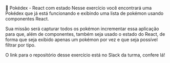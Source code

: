 🚀 Pokédex - React com estado
Nesse exercício você encontrará uma Pokédex que já está funcionando e exibindo uma lista de pokémon usando componentes React.

Sua missão será capturar todos os pokémon incrementar essa aplicação para que, além de componentes, também seja usado o estado do React, de forma que seja exibido apenas um pokémon por vez e que seja possível filtrar por tipo.

O link para o repositório desse exercício está no Slack da turma, confere lá!